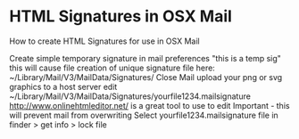 # HTML Signatures in OSX Mail
How to create HTML Signatures for use in OSX Mail

Create simple temporary signature in mail preferences "this is a temp sig"
this will cause file creation of unique signature file here:
~/Library/Mail/V3/MailData/Signatures/
Close Mail
upload your png or svg graphics to a host server
edit ~/Library/Mail/V3/MailData/Signatures/yourfile1234.mailsignature
http://www.onlinehtmleditor.net/ is a great tool to use to edit 
Important - this will prevent mail from overwriting
Select yourfile1234.mailsignature file in finder > get info > lock file
 
